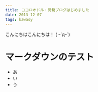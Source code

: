 ```yaml
---
title: ココロオドル・開発ブログはじめました
date: 2013-12-07
tags: kawasy
---
```


こんにちはこんにちは！
( ｰ`дｰ´)

# マークダウンのテスト

- あ
- い
- う
